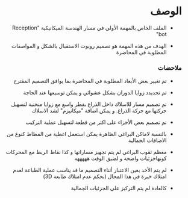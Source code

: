 <h1 dir="rtl"> الوصف </h1>

<div dir="rtl">

- الملف الخاص بالمهمة الأولى في مسار الهندسة الميكانيكية  "Reception bot"

- الهدف من هذه المهمة هو تصميم روبوت الاستقبال بالشكل و المواصفات المطلوبة في المحاضرة


</div>

<h3 dir="rtl"> ملاحضات </h3>

<div dir="rtl">
  
- تم تغيير بعض الأبعاد المطلوبة في المحاضرة بما يوافق التصميم المقترح
- تم تحديدد زوايا الدوران بشكل عشوائي و يمكن توسيعها عند الحاجة
- تم تصميم مسار للاسلاك داخل الذراع بقطر واسع مع زوايا منحنية لتسهيل حركتها مع حركة الذراع. و يمكن اضافة "ميكانيزم" لشد الاسلاك
- تم تصميم بعض الأجزاء على اكثر من قطعة لتسهيل عملية التركيب
- بالنسبة  لاماكن البراغي الظاهرة يمكن استعمل اغطية من المطاط كنوع من الاضافات الجمالية
- معظم ثقوب البراغي لم يتم تجهيز مساراتها و كذا نقاط الربط مع المحركات كونهاجزئيات واضحة و لضيق الوقت هههههه
- لم يتم الأخد بعين الاعتبار أثناء التصميم ما قد يناسب عملية الطباعة لعدم امتلاك خبرة  في هذا المجال (بحكم عدم امتلاك طابعة 3D)
- كالعادة لم يتم التركيز على الجزئيات الجمالية
  
  
  
  </div>
